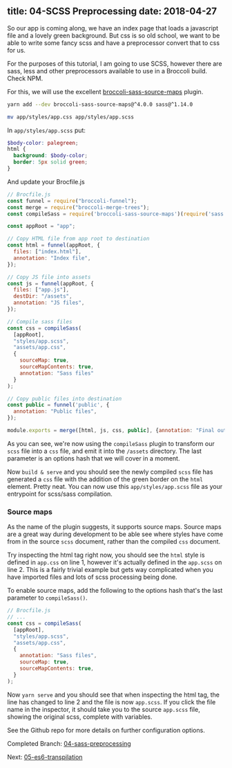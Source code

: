 title: 04-SCSS Preprocessing
date: 2018-04-27
---

So our app is coming along, we have an index page that loads a javascript file and a lovely green background.
But css is so old school, we want to be able to write some fancy scss and have a preprocessor convert that to 
css for us.

For the purposes of this tutorial, I am going to use SCSS, however there are sass, less and other preprocessors
available to use in a Broccoli build. Check NPM.

For this, we will use the excellent [broccoli-sass-source-maps](https://github.com/aexmachina/broccoli-sass-source-maps)
plugin.

```sh
yarn add --dev broccoli-sass-source-maps@^4.0.0 sass@^1.14.0

mv app/styles/app.css app/styles/app.scss
```

In `app/styles/app.scss` put:

```scss
$body-color: palegreen;
html {
  background: $body-color;
  border: 5px solid green;
}
```

And update your Brocfile.js

```js
// Brocfile.js
const funnel = require("broccoli-funnel");
const merge = require("broccoli-merge-trees");
const compileSass = require('broccoli-sass-source-maps')(require('sass'));

const appRoot = "app";

// Copy HTML file from app root to destination
const html = funnel(appRoot, {
  files: ["index.html"],
  annotation: "Index file",
});

// Copy JS file into assets
const js = funnel(appRoot, {
  files: ["app.js"],
  destDir: "/assets",
  annotation: "JS files",
});

// Compile sass files
const css = compileSass(
  [appRoot],
  "styles/app.scss",
  "assets/app.css",
  {
    sourceMap: true,
    sourceMapContents: true,
    annotation: "Sass files"
  }
);

// Copy public files into destination
const public = funnel('public', {
  annotation: "Public files",
});

module.exports = merge([html, js, css, public], {annotation: "Final output"});
```

As you can see, we're now using the `compileSass` plugin to transform our `scss` file into a `css` file, and
emit it into the `/assets` directory. The last parameter is an options hash that we will cover in a moment.

Now `build & serve` and you should see the newly compiled `scss` file has generated a `css` file with the
addition of the green border on the `html` element. Pretty neat. You can now use this `app/styles/app.scss`
file as your entrypoint for scss/sass compilation.

### Source maps
      
As the name of the plugin suggests, it supports source maps. Source maps are a great way during development
to be able see where styles have come from in the source `scss` document, rather than the compiled `css` document.

Try inspecting the html tag right now, you should see the `html` style is defined in `app.css` on line 1, however
it's actually defined in the `app.scss` on line 2. This is a fairly trivial example but gets way complicated
when you have imported files and lots of scss processing being done.

To enable source maps, add the following to the options hash that's the last parameter to `compileSass()`.

```js
// Brocfile.js
// ...
const css = compileSass(
  [appRoot],
  "styles/app.scss",
  "assets/app.css",
  {
    annotation: "Sass files",
    sourceMap: true,
    sourceMapContents: true,
  }
);
```

Now `yarn serve` and you should see that when inspecting the html tag, the line has changed to line 2 and the
file is now `app.scss`. If you click the file name in the inspector, it should take you to the source `app.scss` 
file, showing the original scss, complete with variables.

See the Github repo for more details on further configuration options.

Completed Branch: [04-sass-preprocessing](https://github.com/oligriffiths/broccolijs-tutorial/tree/04-sass-preprocessing)

Next: [05-es6-transpilation](05-es6-transpilation.html)
